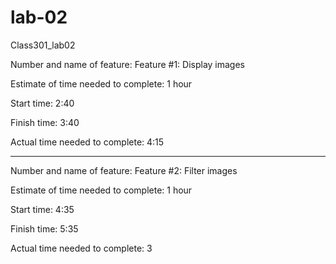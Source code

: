 # lab-02
Class301_lab02


Number and name of feature: Feature #1: Display images

Estimate of time needed to complete: 1 hour

Start time: 2:40

Finish time: 3:40

Actual time needed to complete: 4:15

********************************

Number and name of feature: Feature #2: Filter images

Estimate of time needed to complete: 1 hour

Start time: 4:35

Finish time: 5:35

Actual time needed to complete: 3